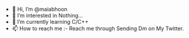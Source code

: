 - 👋 Hi, I’m @maiabhoon
- 👀 I’m interested in Nothing...
- 🌱 I’m currently learning C/C++
- 📫 How to reach me :- Reach me through Sending Dm on My Twitter.

<!---
maiabhoon/maiabhoon is a ✨ special ✨ repository because its `README.md` (this file) appears on your GitHub profile.
You can click the Preview link to take a look at your changes.
--->
